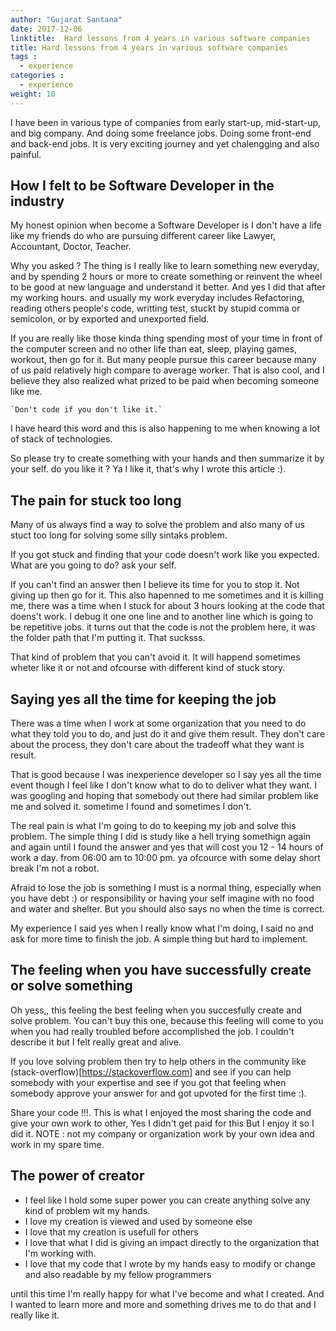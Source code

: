 ```yaml
---
author: "Gujarat Santana"
date: 2017-12-06
linktitle:  Hard lessons from 4 years in various software companies 
title: Hard lessons from 4 years in various software companies
tags : 
  - experience 
categories : 
  - experience 
weight: 10
---
```


I have been in various type of companies from early start-up, mid-start-up, and big company. And doing some freelance jobs. Doing some front-end and back-end jobs.
It is very exciting journey and yet chalengging and also painful.

## How I felt to be Software Developer in the industry

My honest opinion when become a Software Developer is I don't have a life like my friends do who are  pursuing different career like Lawyer, Accountant, Doctor, Teacher.

Why you asked ?  The thing is I really like to learn something new everyday, and by spending 2 hours or more to create something or reinvent the wheel to be good at new language and understand it better. And yes I did that after my  working hours. and usually my work everyday includes Refactoring, reading others people's code, writting test, stuckt by stupid comma or semicolon, or by exported and unexported field. 

If you are really like those kinda thing spending most of your time in front of the computer screen and no other life than eat, sleep, playing games, workout, then go for it. But many people pursue this career because many of us paid relatively high compare to average worker. That is also cool, and I believe they also realized what prized to be paid when becoming someone like me.

```
`Don't code if you don't like it.`
```

I have heard this word and this is also happening to me when knowing a lot of stack of technologies.

So please try to create something with your hands and then summarize it by your self. do you like it ? Ya I like it, that's why I wrote this article :).

## The pain for stuck too long

Many of us always find a way to solve the problem and also many of us stuct too long for solving some silly sintaks problem.

If you got stuck and finding that your code doesn't work like you expected. What are you going to do? ask your self.

If you can't find an answer then I believe its time for you to stop it.  Not giving up then go for it. This also hapenned to me sometimes and it is killing me, there was a time when I stuck for about 3 hours looking at the code that doens't work. I debug it one one line and to another line which is going to be repetitive jobs. it turns out that the code is not the problem here, it was the folder path that I'm putting it. That sucksss.


That kind of problem that you can't avoid it. It will happend sometimes wheter like it or not and ofcourse with different kind of stuck story.

## Saying yes all the time for keeping the job

There was a time when I work at some organization that you need to do what they told you to do, and just do it and give them result. They don't care about the process, they don't care about the  tradeoff what they want is result.

That is good because I was inexperience developer so I say yes all the time event though I feel like I don't know what to do to deliver what they want. I was googling and hoping that somebody  out there had similar problem like me and solved it. sometime I found and sometimes I don't.

The real pain is what I'm going to do to keeping my job and solve this problem. The simple thing I did is study like a hell trying somethign again and again until I found the answer and yes that will cost you 12 - 14 hours of work a day. from 06:00 am to 10:00 pm. ya ofcource with some delay short break I'm not a robot.

Afraid to lose the job is something I must is a normal thing, especially when you have debt :) or responsibility or having your self imagine with no food and water and shelter. But you should also says no when the time is correct.

My experience I said yes when I really know what I'm doing, I said no and ask for more time to finish the job. A simple thing but hard to implement.


## The feeling when you have successfully create or solve something 
Oh yess,, this feeling the best feeling when you succesfully create and solve problem. You can't buy this one, because this feeling will come to you when you had really troubled before accomplished the job. I couldn't describe it but I felt really great and alive.

If you love solving problem then try to help others in the community like (stack-overflow)[https://stackoverflow.com] and see if you can help somebody with your expertise and see if you got that feeling when somebody approve your answer for and got upvoted for the first time :).

Share your code !!!. This is what I enjoyed the most sharing the code and give your own work to other, Yes I didn't get paid for this But I enjoy it so I did it. 
NOTE : not my company or organization work by your own idea and work in my spare time.

## The power of creator
 - I feel like I hold some super power you can create anything solve any kind of problem wit my hands.
 - I love my creation is viewed and used by someone else
 - I love that my creation is usefull for others
 - I love that what I did is giving an impact directly to the organization that I'm working with.
 - I love that my code that I wrote by my hands easy to modify or change and also readable by my fellow programmers

until this time I'm really happy for what I've become and what I created. And I wanted to learn more and more and something drives me to do that and I really like it.

